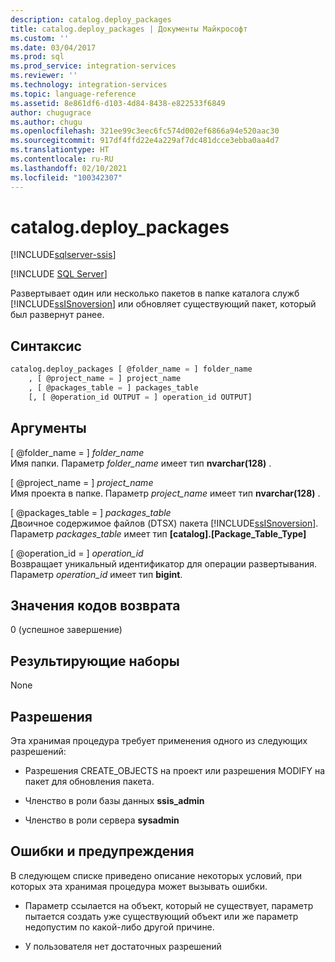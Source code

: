 ```yaml
---
description: catalog.deploy_packages
title: catalog.deploy_packages | Документы Майкрософт
ms.custom: ''
ms.date: 03/04/2017
ms.prod: sql
ms.prod_service: integration-services
ms.reviewer: ''
ms.technology: integration-services
ms.topic: language-reference
ms.assetid: 8e861df6-d103-4d84-8438-e822533f6849
author: chugugrace
ms.author: chugu
ms.openlocfilehash: 321ee99c3eec6fc574d002ef6866a94e520aac30
ms.sourcegitcommit: 917df4ffd22e4a229af7dc481dcce3ebba0aa4d7
ms.translationtype: HT
ms.contentlocale: ru-RU
ms.lasthandoff: 02/10/2021
ms.locfileid: "100342307"
---
```

# <a name="catalogdeploy_packages"></a>catalog.deploy_packages 

[!INCLUDE[sqlserver-ssis](../../includes/applies-to-version/sqlserver-ssis.md)]


[!INCLUDE [SQL Server](../../includes/applies-to-version/sqlserver.md)]

  Развертывает один или несколько пакетов в папке каталога служб [!INCLUDE[ssISnoversion](../../includes/ssisnoversion-md.md)] или обновляет существующий пакет, который был развернут ранее.  
  
## <a name="syntax"></a>Синтаксис  
  
```sql  
catalog.deploy_packages [ @folder_name = ] folder_name
    , [ @project_name = ] project_name
    , [ @packages_table = ] packages_table
    [, [ @operation_id OUTPUT = ] operation_id OUTPUT]
```  
  
## <a name="arguments"></a>Аргументы  
 [ @folder_name = ] *folder_name*  
 Имя папки. Параметр *folder_name* имеет тип **nvarchar(128)** .  
  
 [ @project_name = ] *project_name*  
 Имя проекта в папке. Параметр *project_name* имеет тип **nvarchar(128)** .  
  
 [ @packages_table = ] *packages_table*  
 Двоичное содержимое файлов (DTSX) пакета [!INCLUDE[ssISnoversion](../../includes/ssisnoversion-md.md)]. Параметр *packages_table* имеет тип **[catalog].[Package_Table_Type]**  
  
 [ @operation_id = ] *operation_id*  
 Возвращает уникальный идентификатор для операции развертывания. Параметр *operation_id* имеет тип **bigint**.  
  
## <a name="return-code-value"></a>Значения кодов возврата  
 0 (успешное завершение)  
  
## <a name="result-sets"></a>Результирующие наборы  
 None  
  
## <a name="permissions"></a>Разрешения  
 Эта хранимая процедура требует применения одного из следующих разрешений:  
  
-   Разрешения CREATE_OBJECTS на проект или разрешения MODIFY на пакет для обновления пакета.  
  
-   Членство в роли базы данных **ssis_admin**  
  
-   Членство в роли сервера **sysadmin**  
  
## <a name="errors-and-warnings"></a>Ошибки и предупреждения  
 В следующем списке приведено описание некоторых условий, при которых эта хранимая процедура может вызывать ошибки.  
  
-   Параметр ссылается на объект, который не существует, параметр пытается создать уже существующий объект или же параметр недопустим по какой-либо другой причине.  
  
-   У пользователя нет достаточных разрешений  
  
  
